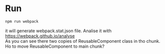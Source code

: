 # Run

```bash
npm run webpack
```

it will generate webpack.stat.json file. Analise it with https://webpack.github.io/analyse<br/>
As you can see there two copies of ReusableComponent class in tho chunk. Ho to move ReusableComponent to main chunk?